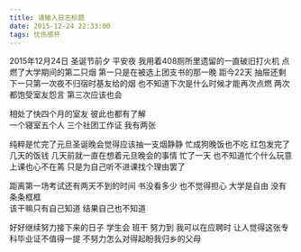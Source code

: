 ```yaml
---
title: 请输入日志标题
date: 2015-12-24 22:33:00
tags: 忧伤感怀
---
```


2015年12月24日
圣诞节前夕  平安夜
我用着408厕所里遗留的一直破旧打火机
点燃了大学期间的第二只烟
第一只是在被选上团支书的那一晚
距今22天
抽屉还剩下一只第一次夜不归宿时基友给的烟
也不知道下次是什么时候才能再次点燃
两次都饱受室友怨言
第三次应该也会

相处了快四个月的室友
彼此也都有了解  
一个寝室五个人 三个社团工作证
我有两张

纯粹是忙完了元旦圣诞晚会觉得应该抽一支烟静静
忙成狗晚饭也不吃
红包发完了几天的饭钱
几天前就一直在想着元旦晚会的事情
忙了一天 也不知道忙个什么玩意  
上课也心不在蔫
只是为自己听不进课找个理由罢了
 
距离第一场考试还有两天不到的时间
 书没看多少  也不觉得担心
大学是自由 没有条条框框   
 该干嘛只有自己知道 
结果自己也不知道

好好继续努力接下来的日子
学生会 班干 
努力到 我可以在应聘时 
让人觉得这张专科毕业证不值得一提
不努力怎么对得起盼我归乡的父母